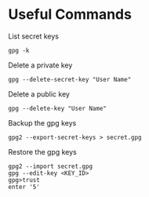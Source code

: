 # Useful Commands

List secret keys
```
gpg -k
```

Delete a private key
```
gpg --delete-secret-key "User Name"
```

Delete a public key
```
gpg --delete-key "User Name"
```

Backup the gpg keys
```
gpg2 --export-secret-keys > secret.gpg
```

Restore the gpg keys
```
gpg2 --import secret.gpg
gpg --edit-key <KEY_ID>
gpg>trust
enter '5'
```
